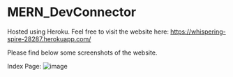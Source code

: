 # MERN_DevConnector

Hosted using Heroku. Feel free to visit the website here: https://whispering-spire-28287.herokuapp.com/


Please find below some screenshots of the website.

Index Page:
![image](https://user-images.githubusercontent.com/60789242/149472435-ebbab274-5523-44ee-952f-2b8990c27e14.png)






